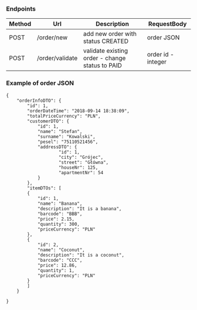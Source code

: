 ### Endpoints

| Method | Url | Description | RequestBody | 
| ------ | --- | ---------- |------------ |
| POST    |/order/new  | add new order with status CREATED | order JSON|
| POST    |/order/validate| validate existing order - change status to PAID | order id - integer|

### Example of order JSON
```HTTP
{
	"orderInfoDTO": {
		"id": 1,
		"orderDateTime": "2018-09-14 18:38:09",
		"totalPriceCurrency": "PLN",
		"customerDTO": {
			"id": 1,
			"name": "Stefan",
			"surname": "Kowalski",
			"pesel": "75110521456",
			"addressDTO": {
					"id": 1,
					"city": "Grójec",
					"street": "Główna",
					"houseNr": 125,
					"apartmentNr": 54
			}
		},
		"itemDTOs": [
		{
			"id": 1,
			"name": "Banana",
			"description": "It is a banana",
			"barcode": "BBB",
			"price": 2.15,
			"quantity": 300,
			"priceCurrency": "PLN"
		},
		{
			"id": 2,
			"name": "Coconut",
			"description": "It is a coconut",
			"barcode": "CCC",
			"price": 12.86,
			"quantity": 1,
			"priceCurrency": "PLN"
		}
		]
	}
	
}
```

